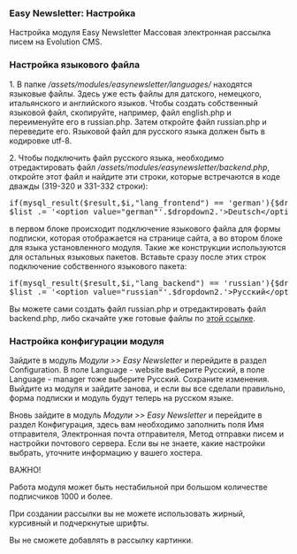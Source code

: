 
<meta http-equiv="Content-Type" content="text/html; charset=utf-8">
<h3>Easy Newsletter: Настройка </h3> 
Настройка модуля Easy Newsletter Массовая электронная рассылка писем на Evolution CMS.	
<br>
<h3 class="sub-header text-bold"><a id="1252"></a>Настройка языкового файла</h3><div class="well bordered-left bordered-blue"><p>1. В папке <em><span class="text-bold">/assets/modules/easynewsletter/languages/</span></em> находятся языковые файлы. Здесь уже есть файлы для датского, немецкого, итальянского и английского языков. Чтобы создать собственный языковой файл, скопируйте, например, файл english.php и переименуйте его в <span class="text-bold">russian.php</span>. Затем откройте файл r<span class="text-bold">ussian.php</span> и переведите его. Языковой файл для русского языка должен быть в кодировке <span class="text-bold">utf-8</span>.</p>
<p>2. Чтобы подключить файл русского языка, необходимо отредактировать файл <em><span class="text-bold">/assets/modules/easynewsletter/backend.php</span></em>, откройте этот файл и найдите эти строки, которые встречаются в коде дважды (<span class="text-bold">319-320 </span>и<span class="text-bold"> 331-332 </span>строки):</p>
<div class="well-box-shadow">
<pre class="brush: php;">
if(mysql_result($result,$i,"lang_frontend") == 'german'){$dropdown2 = ' selected="selected"';} else {$dropdown2 = '';}
$list .= '&lt;option value="german"'.$dropdown2.'&gt;Deutsch&lt;/option&gt;';
</pre>
</div>
<p>в первом блоке происходит подключение языкового файла для формы подписки, которая отображается на странице сайта, а во втором блоке для языка установленного модуля. Такие же конструкции используются для остальных языковых пакетов. Вставьте сразу после этих строк подключение собственного языкового пакета:</p>
<div class="well-box-shadow">
<pre class="brush: php;">
if(mysql_result($result,$i,"lang_backend") == 'russian'){$dropdown2 = ' selected="selected"';} else {$dropdown2 = '';}
$list .= '&lt;option value="russian"'.$dropdown2.'&gt;Русский&lt;/option&gt;';
</pre>
</div>
<p>Вы можете сами создать файл <span class="text-bold">russian.php</span> и отредактировать файл <span class="text-bold">backend.php</span>, либо скачайте уже готовые файлы по <a href="assets/files/easynewsletter/easynewsletter_rus.zip.html" target="_blank">этой ссылке</a>.</p></div>
<h3 class="sub-header text-bold"><a id="1253"></a>Настройка конфигурации модуля</h3><div class="well bordered-left bordered-blue"><p>Зайдите в модуль <em><span class="text-bold">Модули &gt;&gt; Easy Newsletter</span></em> и перейдите в раздел <span class="text-bold">Configuration</span>. В поле <span class="text-bold"><span class="text-bold">Language - website</span></span> выберите <span class="text-bold">Русский</span>, в поле <span class="text-bold">Language - manager</span> тоже выберите <span class="text-bold">Русский</span>. Сохраните изменения. Выйдите из модуля и зайдите занова, и если вы все сделали правильно, форма подписки и модуль будут теперь на русском языке.</p>
<p>Вновь зайдите в модуль <em><span class="text-bold">Модули &gt;&gt; Easy Newsletter</span></em> и перейдите в раздел Конфигурация, здесь вам необходимо заполнить поля <span class="text-bold">Имя отправителя, Электронная почта отправителя, Метод отправки писем</span> и настройки почтового сервера. Если вы не знаете, какие настройки выбрать, уточните информацию у вашего хостера.</p>
<div class="alert alert-info"><p><span class="text-bold">ВАЖНО!</span></p>
<p>Работа модуля может быть нестабильной при большом количестве подписчиков 1000 и более.</p>
<p>При создании рассылки вы не можете использовать жирный, курсивный и подчеркнутые шрифты.</p>
<p>Вы не сможете добавлять в рассылку картинки.</p></div></div>